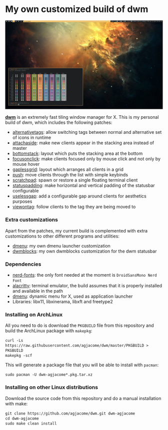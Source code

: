 My own customized build of dwm
==============================

![Screenshot](doc/screenshot.png)

**[dwm](https://dwm.suckless.org/)** is an extremely fast tiling window manager
for X. This is my personal build of dwm, which includes the following patches:

* [alternativetags](https://dwm.suckless.org/patches/alternativetags/): allow
  switching tags between normal and alternative set of icons in runtime
* [attachaside](https://dwm.suckless.org/patches/attachaside/): make new
  clients appear in the stacking area instead of master
* [bottomstack](https://dwm.suckless.org/patches/bottomstack/): layout which
  puts the stacking area at the bottom
* [focusonclick](https://dwm.suckless.org/patches/focusonclick/): make clients
  focused only by mouse click and not only by mouse hover
* [gaplessgrid](https://dwm.suckless.org/patches/gaplessgrid/): layout which
  arranges all clients in a grid
* [push](https://dwm.suckless.org/patches/push/): move clients through the
  list with simple keybinds
* [scratchpad](https://dwm.suckless.org/patches/scratchpad/): spawn or restore
  a single floating terminal client
* [statuspadding](https://dwm.suckless.org/patches/statuspadding/): make
  horizontal and vertical padding of the statusbar configurable
* [uselessgap](https://dwm.suckless.org/patches/uselessgap/): add a
  configurable gap around clients for aesthetics purposes
* [viewontag](https://dwm.suckless.org/patches/viewontag/): follow clients to
  the tag they are being moved to

### Extra customizations

Apart from the patches, my current build is complemented with extra
customizations to other different programs and utilities:

* [dmenu](https://github.com/agjacome/dmenu): my own dmenu launcher
  customization
* [dwmblocks](https://github.com/agjacome/dwmblocks): my own dwmblocks
  customization for the dwm statusbar

### Dependencies

* [nerd-fonts](https://www.nerdfonts.com/): the only font needed at the moment
  is `DroidSansMono Nerd Font`
* [alacritty](https://alacritty.org): terminal emulator, the build assumes that
  it is properly installed and available in the path
* [dmenu](https://tools.suckless.org/dmenu/): dynamic menu for X, used as
  application launcher
* Libraries: libx11, libxinerama, libxft and freetype2

### Installing on ArchLinux

All you need to do is download the `PKGBUILD` file from this repository and
build the ArchLinux package with `makepkg`:

```
curl -Ls https://raw.githubusercontent.com/agjacome/dwm/master/PKGBUILD > PKGBUILD
makepkg -scf
```

This will generate a package file that you will be able to install with
`pacman`:

```
sudo pacman -U dwm-agjacome*.pkg.tar.xz
```

### Installing on other Linux distributions

Download the source code from this repository and do a manual installation with
make:

```
git clone https://github.com/agjacome/dwm.git dwm-agjacome
cd dwm-agjacome
sudo make clean install
```
